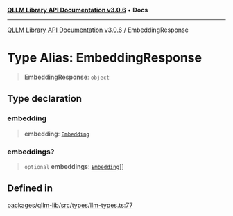 [**QLLM Library API Documentation v3.0.6**](../README.md) • **Docs**

---

[QLLM Library API Documentation v3.0.6](../globals.md) / EmbeddingResponse

# Type Alias: EmbeddingResponse

> **EmbeddingResponse**: `object`

## Type declaration

### embedding

> **embedding**: [`Embedding`](Embedding.md)

### embeddings?

> `optional` **embeddings**: [`Embedding`](Embedding.md)[]

## Defined in

[packages/qllm-lib/src/types/llm-types.ts:77](https://github.com/quantalogic/qllm/blob/b15a3aa4af263bce36ea091a0f29bf1255b95497/packages/qllm-lib/src/types/llm-types.ts#L77)
